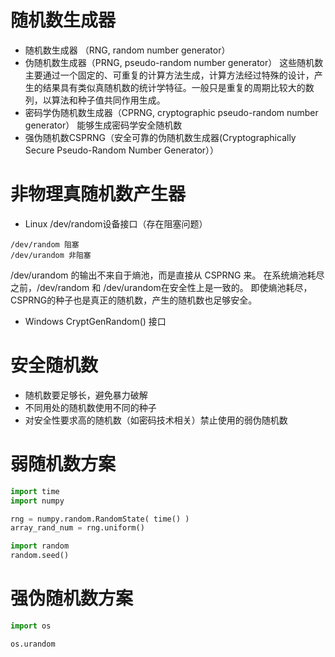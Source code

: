 # 随机数生成器

* 随机数生成器 （RNG, random number generator）
* 伪随机数生成器（PRNG, pseudo-random number generator）
这些随机数主要通过一个固定的、可重复的计算方法生成，计算方法经过特殊的设计，产生的结果具有类似真随机数的统计学特征。一般只是重复的周期比较大的数列，以算法和种子值共同作用生成。
* 密码学伪随机数生成器（CPRNG, cryptographic pseudo-random number generator） 能够生成密码学安全随机数
* 强伪随机数CSPRNG（安全可靠的伪随机数生成器(Cryptographically Secure Pseudo-Random Number Generator））

# 非物理真随机数产生器
* Linux /dev/random设备接口（存在阻塞问题）
```
/dev/random 阻塞
/dev/urandom 非阻塞
```
/dev/urandom 的输出不来自于熵池，而是直接从 CSPRNG 来。
在系统熵池耗尽之前，/dev/random 和 /dev/urandom在安全性上是一致的。
即使熵池耗尽，CSPRNG的种子也是真正的随机数，产生的随机数也足够安全。

* Windows CryptGenRandom() 接口

# 安全随机数
* 随机数要足够长，避免暴力破解
* 不同用处的随机数使用不同的种子
* 对安全性要求高的随机数（如密码技术相关）禁止使用的弱伪随机数

# 弱随机数方案
```python
import time
import numpy

rng = numpy.random.RandomState( time() )
array_rand_num = rng.uniform()
```

```python
import random
random.seed()
```

# 强伪随机数方案
```python
import os

os.urandom
```

